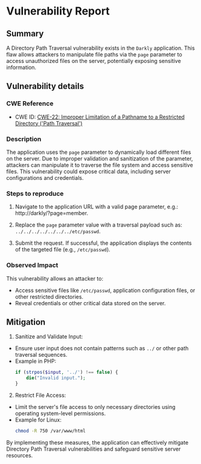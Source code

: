 # Vulnerability Report

## Summary

A Directory Path Traversal vulnerability exists in the `Darkly` application. This flaw allows attackers to manipulate file paths via the `page` parameter to access unauthorized files on the server, potentially exposing sensitive information.

## Vulnerability details

### CWE Reference

- CWE ID: [CWE-22: Improper Limitation of a Pathname to a Restricted Directory ('Path Traversal')](https://cwe.mitre.org/data/definitions/22.html)

### Description

The application uses the `page` parameter to dynamically load different files on the server. Due to improper validation and sanitization of the parameter, attackers can manipulate it to traverse the file system and access sensitive files. This vulnerability could expose critical data, including server configurations and credentials.

### Steps to reproduce

1. Navigate to the application URL with a valid page parameter, e.g.: http://darkly/?page=member.

2. Replace the `page` parameter value with a traversal payload such as: `../../../../../../../etc/passwd`.

3. Submit the request. If successful, the application displays the contents of the targeted file (e.g., `/etc/passwd`).

### Observed Impact

This vulnerability allows an attacker to:
- Access sensitive files like `/etc/passwd`, application configuration files, or other restricted directories.
- Reveal credentials or other critical data stored on the server.

## Mitigation

1. Sanitize and Validate Input:
- Ensure user input does not contain patterns such as `../` or other path traversal sequences.
- Example in PHP:
  ```php
  if (strpos($input, '../') !== false) {
      die("Invalid input.");
  }
  ```

2.  Restrict File Access:
- Limit the server's file access to only necessary directories using operating system-level permissions.
- Example for Linux:
  ```bash
  chmod -R 750 /var/www/html
  ```

By implementing these measures, the application can effectively mitigate Directory Path Traversal vulnerabilities and safeguard sensitive server resources.

